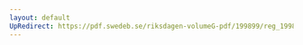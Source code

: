 ```yaml
---
layout: default
UpRedirect: https://pdf.swedeb.se/riksdagen-volumeG-pdf/199899/reg_199899/reg_199899_0020.pdf
---
```

